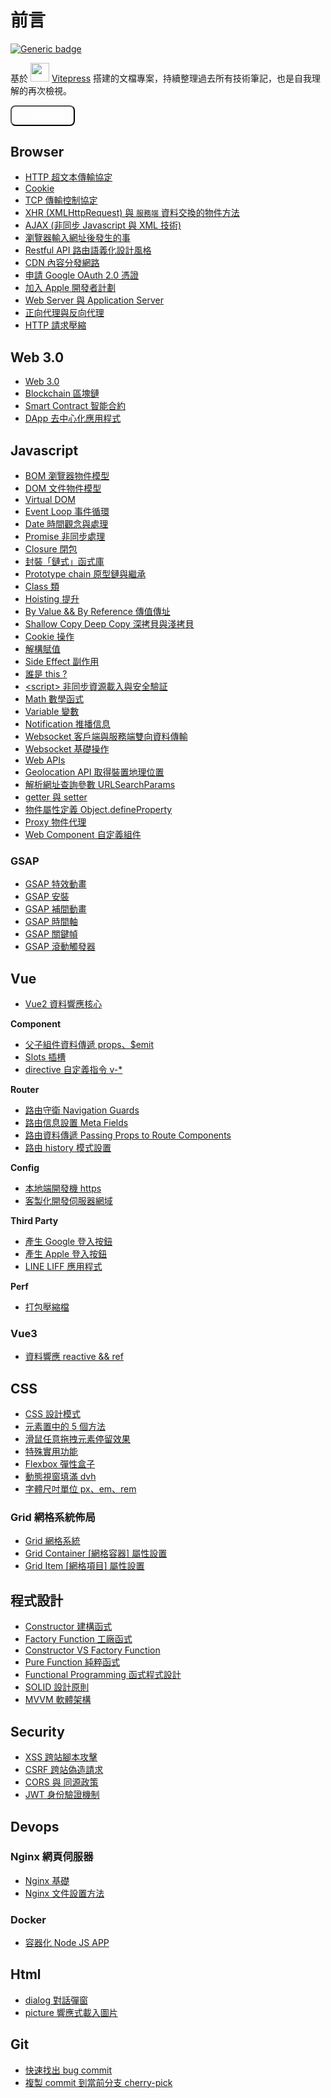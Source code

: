 # 前言

[![Generic badge](https://img.shields.io/badge/since-2021/11/08-blue.svg)](https://shields.io/)

基於 <img style="display: inline-block" width="30" src="https://camo.githubusercontent.com/61e102d7c605ff91efedb9d7e47c1c4a07cef59d3e1da202fd74f4772122ca4e/68747470733a2f2f766974656a732e6465762f6c6f676f2e737667"> [Vitepress](https://vitepress.vuejs.org/) 搭建的文檔專案，持續整理過去所有技術筆記，也是自我理解的再次檢視。

<button 
onclick="location.href='mailto:74ding@gmail.com'"
style="background: var(--vp-c-brand-dark); color: white; padding: .3rem 1rem; border-radius: 8px;">
📨 錯誤回報
</button>

## Browser

- [HTTP 超文本傳輸協定](/Browser/http)
- [Cookie](/Browser/cookie)
- [TCP 傳輸控制協定](/Browser/tcp)
- [XHR (XMLHttpRequest) 與 `服務端` 資料交換的物件方法](/Browser/xhr)
- [AJAX (非同步 Javascript 與 XML 技術)](/Browser/ajax)
- [瀏覽器輸入網址後發生的事](/Browser/enter-url-in-browser)
- [Restful API 路由語義化設計風格](/Browser/restful-api)
- [CDN 內容分發網路](/Browser/cdn)
- [申請 Google OAuth 2.0 憑證](/Browser/google-oauth-client-id)
- [加入 Apple 開發者計劃](/Browser/register-apple-dev)
- [Web Server 與 Application Server](/Browser/web-application-server)
- [正向代理與反向代理](/Browser/proxy)
- [HTTP 請求壓縮](/Browser/http-compression)

## Web 3.0

- [Web 3.0](/Web3/web3)
- [Blockchain 區塊鏈](/Web3/blockchain)
- [Smart Contract 智能合約](/Web3/smart-contract)
- [DApp 去中心化應用程式](/Web3/dapp)

## Javascript

- [BOM 瀏覽器物件模型](/Javascript/bom)
- [DOM 文件物件模型](/Javascript/dom)
- [Virtual DOM](/Javascript/virtual-dom)
- [Event Loop 事件循環](/Javascript/eventLoop)
- [Date 時間觀念與處理](/Javascript/date)
- [Promise 非同步處理](/Javascript/promise)
- [Closure 閉包](/Javascript/closure)
- [封裝「鏈式」函式庫](/Javascript/chain)
- [Prototype chain 原型鏈與繼承](/Javascript/prototype)
- [Class 類](/Javascript/class.md)
- [Hoisting 提升](/Javascript/hoisting)
- [By Value && By Reference 傳值傳址](/Javascript/by-value-by-reference)
- [Shallow Copy Deep Copy 深拷貝與淺拷貝](/Javascript/shallow-deep-copy)
- [Cookie 操作](/Javascript/cookie)
- [解構賦值](/Javascript/destructuring-assignment)
- [Side Effect 副作用](/Javascript/side-effects)
- [誰是 this ?](/Javascript/this)
- [\<script> 非同步資源載入與安全驗証](/Javascript/script-attribute)
- [Math 數學函式](/Javascript/math)
- [Variable 變數](/Javascript/variable)
- [Notification 推播信息](/Javascript/notification)
- [Websocket 客戶端與服務端雙向資料傳輸](/Javascript/websocket)
- [Websocket 基礎操作](/Javascript/websocket-demo)
- [Web APIs](/Javascript/web-apis)
- [Geolocation API 取得裝置地理位置](/Javascript/geolocation)
- [解析網址查詢參數 URLSearchParams](/Javascript/parseUrlQuery)
- [getter 與 setter](/Javascript/getter-setter)
- [物件屬性定義 Object.defineProperty](/Javascript/object-defineProperty)
- [Proxy 物件代理](/Javascript/proxy)
- [Web Component 自定義組件](/Javascript/web-component)

### GSAP

- [GSAP 特效動畫](/Javascript/gsap)
- [GSAP 安裝](/Javascript/gsap-install)
- [GSAP 補間動畫](/Javascript/gsap-tween)
- [GSAP 時間軸](/Javascript/gsap-timeline)
- [GSAP 關鍵幀](/Javascript/gsap-keyframes)
- [GSAP 滾動觸發器](/Javascript/gsap-scroll-trigger)

## Vue

- [Vue2 資料響應核心](/Vue/vue2-bind-data)

**Component**

- [父子組件資料傳遞 props、$emit](/Vue/props-emit)
- [Slots 插槽](/Vue/slots)
- [directive 自定義指令 v-\*](/Vue/directive)

**Router**

- [路由守衛 Navigation Guards](/Vue/navigation-guards)
- [路由信息設置 Meta Fields](/Vue/router-meta)
- [路由資料傳遞 Passing Props to Route Components](/Vue/router-props)
- [路由 history 模式設置](/Vue/router-history-mode)

**Config**

- [本地端開發機 https](/Vue/dev-server-ssl)
- [客製化開發伺服器網域](/Vue/dev-server-custom-domain)

**Third Party**

- [產生 Google 登入按鈕](/Vue/google-signin-button)
- [產生 Apple 登入按鈕](/Vue/apple-signin-button)
- [LINE LIFF 應用程式](/Vue/liff)

**Perf**

- [打包壓縮檔](/Vue/vue-build-compression)

### Vue3

- [資料響應 reactive && ref](/Vue/reactive-ref)

## CSS

- [CSS 設計模式](/css/css-type)
- [元素置中的 5 個方法](/css/center)
- [滑鼠任意拖拽元素停留效果](/css/mouse-follow-drag)
- [特殊實用功能](/css/special-api)
- [Flexbox 彈性盒子](/css/flex)
- [動態視窗填滿 dvh](/css/mobile-viewport)
- [字體尺吋單位 px、em、rem](/css/px-em-rem)

### Grid 網格系統佈局

- [Grid 網格系統](/css/grid)
- [Grid Container [網格容器] 屬性設置](/css/grid-container)
- [Grid Item [網格項目] 屬性設置](/css/grid-item)

## 程式設計

- [Constructor 建構函式](/Javascript/constructor)
- [Factory Function 工廠函式](/Javascript/factoryFunction)
- [Constructor VS Factory Function](/Javascript/constructorVSfactory)
- [Pure Function 純粹函式](/Javascript/pure-function)
- [Functional Programming 函式程式設計](/Javascript/functional-programming)
- [SOLID 設計原則](/Javascript/solid)
- [MVVM 軟體架構](/Javascript/mvvm)

## Security

- [XSS 跨站腳本攻擊](/security/xss)
- [CSRF 跨站偽造請求](/security/csrf)
- [CORS 與 同源政策](/security/cors)
- [JWT 身份驗證機制](/security/jwt)

## Devops

### Nginx 網頁伺服器

- [Nginx 基礎](/Browser/nginx)
- [Nginx 文件設置方法](/Browser/nginx-operate)

### Docker

- [容器化 Node JS APP](/Browser/docker-node)

<!-- ## Vue

## CSS -->

## Html

- [dialog 對話彈窗](/Html/dialog)
- [picture 響應式載入圖片](/Html/picture)

## Git

- [快速找出 bug commit](/git/git-bisect)
- [複製 commit 到當前分支 cherry-pick](/git/cherry-pick)
